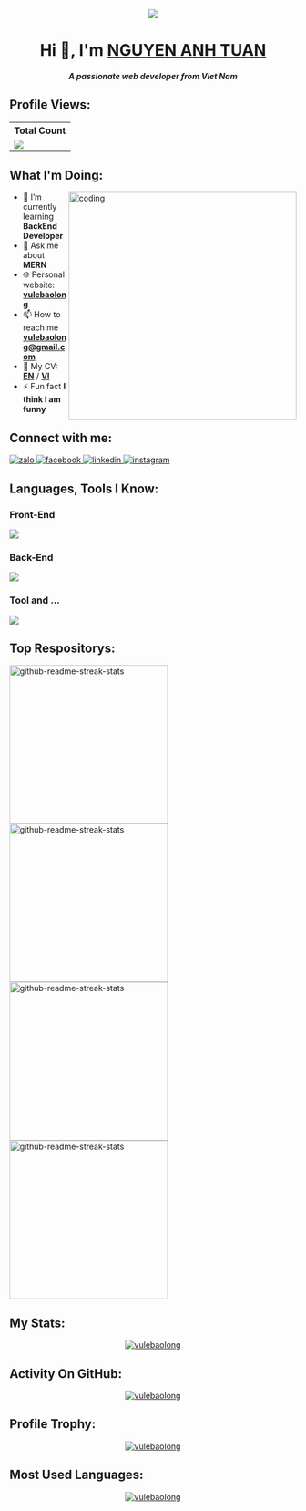<p align="center">
    <a href="#">
        <img
            align="center"
            src="https://readme-typing-svg.demolab.com?font=Fira+Code&pause=1000&color=11F7A0&width=435&lines=2+%2B+years+of+coding+experience;Code+is+my+life&center=true&width=700&height=45&vCenter=true&pause=1000&size=25"
        />
    </a>
</p>

<h1 align="center">Hi 👋, I'm <a href="https://portfolio-vulebaolong.netlify.app/" target="_blank">NGUYEN ANH TUAN</a></h1>
<h5 align="center">A passionate web developer from Viet Nam</h5>

## Profile Views:

<table>
    <tr>
        <th>Total Count</th>
    </tr>
    <tr>
        <td>
            <a href="https://github.com/vulebaolong"> <img src="https://komarev.com/ghpvc/?username=vulebaolong&style=for-the-badge&color=brightgreen" /> </a>
        </td>
    </tr>
</table>

## What I'm Doing:

<img align="right" width="400" src="./asset/item4_4.gif" alt="coding" />

-   🌱 I’m currently learning **BackEnd Developer**
-   💬 Ask me about **MERN**
-   🌐 Personal website: **<a href="https://portfolio-vulebaolong.netlify.app/">vulebaolong</a>**
-   📫 How to reach me **vulebaolong@gmail.com**
-   📄 My CV: **<a href="https://drive.google.com/file/d/1kjlBbByUWDnSdj5kQHL57gK18BIuO7MO/view?usp=sharing" target="_blank">EN</a>** / **<a href="https://drive.google.com/file/d/13WdHdKnUnZgW3oqoqyjTnP_RXrZNFmLS/view?usp=sharing" target="_blank">VI</a>**
-   ⚡ Fun fact **I think I am funny**

## Connect with me:

<p align="left">
    <a href="https://zalo.me/0836789578" target="_blank" >
        <img src="./asset/zalo.svg" alt="zalo"/>
    </a>
    <a href="https://www.facebook.com/profile.php?id=100073114167973" target="_blank">
        <img src="./asset/facebook.svg" alt="facebook"/>
    </a>
    <a href="https://www.linkedin.com/in/vulebaolong/" target="_blank">
        <img src="./asset/linkedin.svg" alt="linkedin"/>
    </a>
    <a href="https://instagram.com/vulebaolong/" target="_blank">
        <img src="./asset/instagram.svg" alt="instagram"/>
    </a>
</p>

## Languages, Tools I Know:

### Front-End
<p align="left">
    <img
        src="https://skillicons.dev/icons?i=ts,react,vue,redux,js,tailwind,bootstrap,sass,css,html"
    />
</p>

### Back-End
<p align="left">
    <img
        src="https://skillicons.dev/icons?i=nodejs,mongodb,nestjs,express,mysql,ts,js,python,docker,firebase"
    />
</p>

### Tool and ...
<p align="left">
    <img
        src="https://skillicons.dev/icons?i=postman,figma,github,git,photoshop,premiere"
    />
</p>

## Top Respositorys:

<p align="left">
    <a target="_blank" href="https://github.com/vulebaolong/L9-Learning_vulebaolong"
        ><img
            width="278"
            src="https://denvercoder1-github-readme-stats.vercel.app/api/pin/?username=vulebaolong&repo=L9-Learning_vulebaolong&theme=react&bg_color=1F222E&title_color=11F7A0&hide_border=true&icon_color=F8D866&show_icons=false"
            alt="github-readme-streak-stats"
    /></a>
    <a target="_blank" href="https://github.com/vulebaolong/L9_Learning_API_vulebaolong"
        ><img
            width="278"
            src="https://denvercoder1-github-readme-stats.vercel.app/api/pin/?username=vulebaolong&repo=L9_Learning_API_vulebaolong&theme=react&bg_color=1F222E&title_color=11F7A0&hide_border=true&icon_color=F8D866&show_icons=false"
            alt="github-readme-streak-stats"
    /></a>
    <a target="_blank" href="https://github.com/vulebaolong/BC44_REACTJS_43_Nhom9_Netflix/tree/vulebaolong_API_MOVIE"
        ><img
            width="278"
            src="https://denvercoder1-github-readme-stats.vercel.app/api/pin/?username=vulebaolong&repo=BC44_REACTJS_43_Nhom9_Netflix&theme=react&bg_color=1F222E&title_color=11F7A0&hide_border=true&icon_color=F8D866&show_icons=false"
            alt="github-readme-streak-stats"
    /></a>
    <a target="_blank" href="https://github.com/vulebaolong/Movie_API_vulebaolong"
        ><img
            width="278"
            src="https://denvercoder1-github-readme-stats.vercel.app/api/pin/?username=vulebaolong&repo=Movie_API_vulebaolong&theme=react&bg_color=1F222E&title_color=11F7A0&hide_border=true&icon_color=F8D866&show_icons=false"
            alt="github-readme-streak-stats"
    /></a>
</p>

## My Stats:

<p align="center">
    <a href="#my-stats"><img align="center" src="https://github-readme-stats.vercel.app/api?username=vulebaolong&show_icons=true&locale=en&theme=tokyonight&hide_border=true" alt="vulebaolong" /></a>
</p>

## Activity On GitHub:

<p align="center">
    <a href="#activity-on-github"><img align="center" src="https://github-readme-streak-stats.herokuapp.com/?user=vulebaolong&&theme=tokyonight&hide_border=true" alt="vulebaolong" /></a>
</p>

## Profile Trophy:

<p align="center">
    <a href="#profile-trophy"><img align="center" src="https://github-profile-trophy.vercel.app/?username=vulebaolong&theme=tokyonight&no-frame=true&row=1&column=5&rank=-?" alt="vulebaolong" /></a>
</p>

## Most Used Languages:

<p align="center">
    <a href="#most-used-languages"><img align="center" src="https://github-readme-stats.vercel.app/api/top-langs?username=vulebaolong&show_icons=true&locale=en&layout=compact&theme=tokyonight&hide_border=true" alt="vulebaolong" /></a>
</p>
